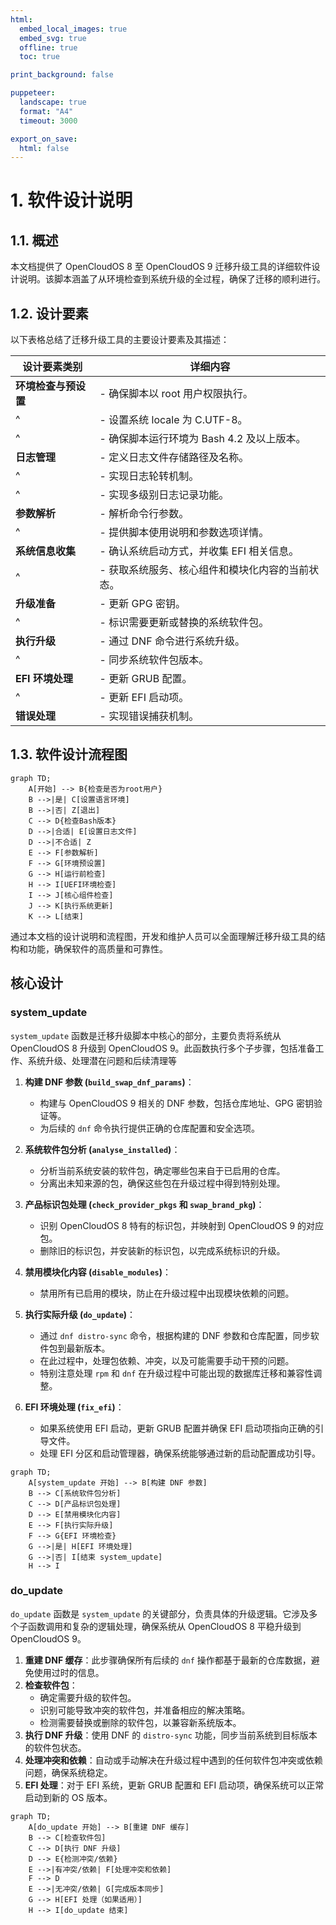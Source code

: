 ```yaml
---
html:
  embed_local_images: true
  embed_svg: true
  offline: true
  toc: true

print_background: false

puppeteer:
  landscape: true
  format: "A4"
  timeout: 3000

export_on_save:
  html: false
---
```


# 1. 软件设计说明

## 1.1. 概述

本文档提供了 OpenCloudOS 8 至 OpenCloudOS 9 迁移升级工具的详细软件设计说明。该脚本涵盖了从环境检查到系统升级的全过程，确保了迁移的顺利进行。

## 1.2. 设计要素

以下表格总结了迁移升级工具的主要设计要素及其描述：

| 设计要素类别         | 详细内容                                         |
| -------------------- | ------------------------------------------------ |
| **环境检查与预设置** | - 确保脚本以 root 用户权限执行。                 |
| ^                    | - 设置系统 locale 为 C.UTF-8。                   |
| ^                    | - 确保脚本运行环境为 Bash 4.2 及以上版本。       |
| **日志管理**         | - 定义日志文件存储路径及名称。                   |
| ^                    | - 实现日志轮转机制。                             |
| ^                    | - 实现多级别日志记录功能。                       |
| **参数解析**         | - 解析命令行参数。                               |
| ^                    | - 提供脚本使用说明和参数选项详情。               |
| **系统信息收集**     | - 确认系统启动方式，并收集 EFI 相关信息。        |
| ^                    | - 获取系统服务、核心组件和模块化内容的当前状态。 |
| **升级准备**         | - 更新 GPG 密钥。                                |
| ^                    | - 标识需要更新或替换的系统软件包。               |
| **执行升级**         | - 通过 DNF 命令进行系统升级。                    |
| ^                    | - 同步系统软件包版本。                           |
| **EFI 环境处理**     | - 更新 GRUB 配置。                               |
| ^                    | - 更新 EFI 启动项。                              |
| **错误处理**         | - 实现错误捕获机制。                             |

## 1.3. 软件设计流程图

```mermaid
graph TD;
    A[开始] --> B{检查是否为root用户}
    B -->|是| C[设置语言环境]
    B -->|否| Z[退出]
    C --> D{检查Bash版本}
    D -->|合适| E[设置日志文件]
    D -->|不合适| Z
    E --> F[参数解析]
    F --> G[环境预设置]
    G --> H[运行前检查]
    H --> I[UEFI环境检查]
    I --> J[核心组件检查]
    J --> K[执行系统更新]
    K --> L[结束]
```

通过本文档的设计说明和流程图，开发和维护人员可以全面理解迁移升级工具的结构和功能，确保软件的高质量和可靠性。

## 核心设计

### system_update

`system_update` 函数是迁移升级脚本中核心的部分，主要负责将系统从 OpenCloudOS 8 升级到 OpenCloudOS 9。此函数执行多个子步骤，包括准备工作、系统升级、处理潜在问题和后续清理等

1. **构建 DNF 参数 (`build_swap_dnf_params`)**：

   - 构建与 OpenCloudOS 9 相关的 DNF 参数，包括仓库地址、GPG 密钥验证等。
   - 为后续的 `dnf` 命令执行提供正确的仓库配置和安全选项。

2. **系统软件包分析 (`analyse_installed`)**：

   - 分析当前系统安装的软件包，确定哪些包来自于已启用的仓库。
   - 分离出未知来源的包，确保这些包在升级过程中得到特别处理。

3. **产品标识包处理 (`check_provider_pkgs` 和 `swap_brand_pkg`)**：

   - 识别 OpenCloudOS 8 特有的标识包，并映射到 OpenCloudOS 9 的对应包。
   - 删除旧的标识包，并安装新的标识包，以完成系统标识的升级。

4. **禁用模块化内容 (`disable_modules`)**：

   - 禁用所有已启用的模块，防止在升级过程中出现模块依赖的问题。

5. **执行实际升级 (`do_update`)**：

   - 通过 `dnf distro-sync` 命令，根据构建的 DNF 参数和仓库配置，同步软件包到最新版本。
   - 在此过程中，处理包依赖、冲突，以及可能需要手动干预的问题。
   - 特别注意处理 `rpm` 和 `dnf` 在升级过程中可能出现的数据库迁移和兼容性调整。

6. **EFI 环境处理 (`fix_efi`)**：
   - 如果系统使用 EFI 启动，更新 GRUB 配置并确保 EFI 启动项指向正确的引导文件。
   - 处理 EFI 分区和启动管理器，确保系统能够通过新的启动配置成功引导。

```mermaid
graph TD;
    A[system_update 开始] --> B[构建 DNF 参数]
    B --> C[系统软件包分析]
    C --> D[产品标识包处理]
    D --> E[禁用模块化内容]
    E --> F[执行实际升级]
    F --> G{EFI 环境检查}
    G -->|是| H[EFI 环境处理]
    G -->|否| I[结束 system_update]
    H --> I
```

### do_update

`do_update` 函数是 `system_update` 的关键部分，负责具体的升级逻辑。它涉及多个子函数调用和复杂的逻辑处理，确保系统从 OpenCloudOS 8 平稳升级到 OpenCloudOS 9。

1. **重建 DNF 缓存**：此步骤确保所有后续的 `dnf` 操作都基于最新的仓库数据，避免使用过时的信息。
2. **检查软件包**：
   - 确定需要升级的软件包。
   - 识别可能导致冲突的软件包，并准备相应的解决策略。
   - 检测需要替换或删除的软件包，以兼容新系统版本。
3. **执行 DNF 升级**：使用 DNF 的 `distro-sync` 功能，同步当前系统到目标版本的软件包状态。
4. **处理冲突和依赖**：自动或手动解决在升级过程中遇到的任何软件包冲突或依赖问题，确保系统稳定。
5. **EFI 处理**：对于 EFI 系统，更新 GRUB 配置和 EFI 启动项，确保系统可以正常启动到新的 OS 版本。

```mermaid
graph TD;
    A[do_update 开始] --> B[重建 DNF 缓存]
    B --> C[检查软件包]
    C --> D[执行 DNF 升级]
    D --> E{检测冲突/依赖}
    E -->|有冲突/依赖| F[处理冲突和依赖]
    F --> D
    E -->|无冲突/依赖| G[完成版本同步]
    G --> H[EFI 处理（如果适用）]
    H --> I[do_update 结束]
```
